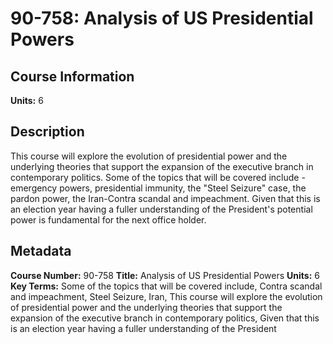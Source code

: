 # 90-758: Analysis of US Presidential Powers

## Course Information

**Units:** 6

## Description

This course will explore the evolution of presidential power and the underlying theories that support the expansion of the executive branch in contemporary politics. Some of the topics that will be covered include - emergency powers, presidential immunity, the "Steel Seizure" case, the pardon power, the Iran-Contra scandal and impeachment. Given that this is an election year having a fuller understanding of the President's potential power is fundamental for the next office holder.

## Metadata

**Course Number:** 90-758
**Title:** Analysis of US Presidential Powers
**Units:** 6
**Key Terms:** Some of the topics that will be covered include, Contra scandal and impeachment, Steel Seizure, Iran, This course will explore the evolution of presidential power and the underlying theories that support the expansion of the executive branch in contemporary politics, Given that this is an election year having a fuller understanding of the President

